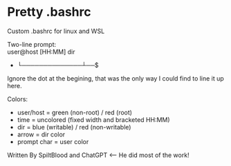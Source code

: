 # Pretty .bashrc
Custom .bashrc for linux and WSL

Two-line prompt:<br/>
   user@host [HH:MM] dir<br/>
   *   └──────────────┴──$

Ignore the dot at the begining, that was the only way I could find to line it up here.

Colors:
*  user/host   = green (non-root) / red (root)<br/>
*  time        = uncolored (fixed width and bracketed HH:MM)<br/>
*  dir         = blue (writable) / red (non-writable)<br/>
*  arrow       = dir color<br/>
*  prompt char = user color<br/>

Written By SpiltBlood and ChatGPT <-- He did most of the work!
